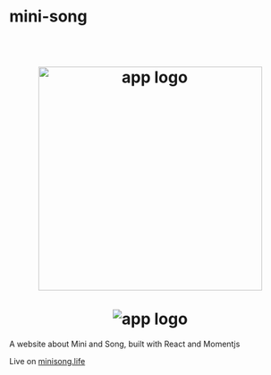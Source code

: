 # mini-song


<h1 align="center">
	<br>
	<img width="400" src="https://cdn.rawgit.com/wangsongiam/minisong/853940d1/public/logo.png" alt="app logo">
	<br>
	<br>
	<img src="https://cloud.githubusercontent.com/assets/19645990/25368910/187db914-294e-11e7-8bde-ce50a256a764.gif" alt="app logo">
	<br>
</h1>

A website about Mini and Song, built with React and Momentjs

Live on [minisong.life](minisong.life)
